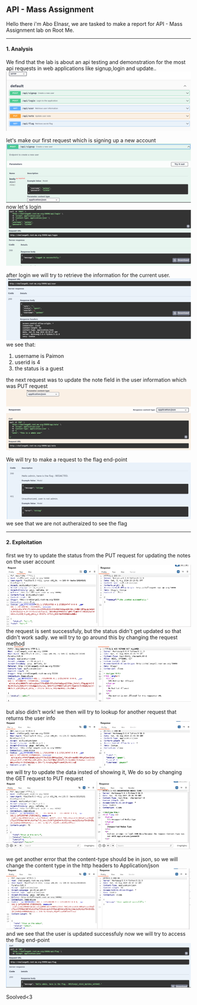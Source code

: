 API - Mass Assignment
---
Hello there i'm Abo Elnasr, we are tasked to make a report for API - Mass Assignment lab on Root Me.

---

#### 1. Analysis
We find that the lab is about an api testing and demonstration for the most api requests in web applications like signup,login and update..
![](MassAsignmentRoot.png)

let's make our first request which is signing up a new account
![](./MassAsignmentsignup.png)
now let's login
![](./MassAsignmentlogin.png)

after login we will try to retrieve the information for the current user.
![](./MassAsignmentinfo.png)
we see that:
1. username is Paimon
2. userid is 4
3. the status is a guest

the next request was to update the note field in the user information which was PUT request
![](./MassAsignmentinfoupdate.png)

We will try to make a request to the flag end-point
![](./unauth.png)
we see that we are not autheraized to see the flag 

---

#### 2. Exploitation
first we try to update the status from the PUT request for updating the notes on the user account
![](./PUTRequest.png)
the request is sent successfuly, but the status didn't get updated so that didn't work sadly.
we will try to go around this by changing the request method 
![](./Patch2.png)

but also didn't work!
we then will try to lookup for another request that returns the user info 
![](./GET.png)
we will try to update the data insted of showing it, We do so by changing the GET request to PUT request 
![](./jsonerror.png)

we get another error that the content-type should be in json, so we will change the content type in the http headers to Application/json
![](./updated.png)
and we see that the user is updated successfuly 
now we will try to access the flag end-point
![](./FLAG.png)

Soolved<3
